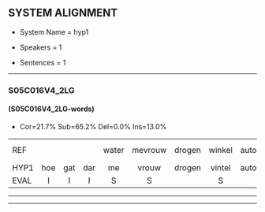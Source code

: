 
## SYSTEM ALIGNMENT

- System Name = hyp1

- Speakers = 1

- Sentences = 1

---

### S05C016V4_2LG

#### (S05C016V4_2LG-words)

- Cor=21.7%	Sub=65.2%	Del=0.0%	Ins=13.0%

|  |  |  |  |  |  |  |  |  |  |  |  |  |  |  |  |  |  |  |  |  |  |  |  |  |  |  |  |  |  |  |  |  |  |  |  |  |  |  |  |  |  |  |  |  |  |  |
|:--- |:---:|:---:|:---:|:---:|:---:|:---:|:---:|:---:|:---:|:---:|:---:|:---:|:---:|:---:|:---:|:---:|:---:|:---:|:---:|:---:|:---:|:---:|:---:|:---:|:---:|:---:|:---:|:---:|:---:|:---:|:---:|:---:|:---:|:---:|:---:|:---:|:---:|:---:|:---:|:---:|:---:|:---:|:---:|:---:|:---:|:---:|
| REF |  |  |  | water | mevrouw | drogen | winkel | auto | schouders | verhaal | koning | moeilijk | speelplaats | drinken | hoofdpijn | regen |  |  |  | vliegtuig | stoppen | opnieuw | gooien | sneeuwen | moeder | liedje | potlood | fietsbel | vinger | dichtbij | meisje | chauffeur | muziek | waarom | scheuren | lawaai | zwemmen | vuurwerk | appel | cola | kussen | eerste | circus | kleuren | voetbal | vlinder*(vinger) |
| HYP1 | hoe | gat | dar | me | vrouw | drogen | vintel | auto | schouders | varen | coning | moluk | speelplaats | drinken | hoofdpijn | regen | vliegder | stopen | opniw | go | en | sneew | en | modar | hitje | malot | fiets | wel | vingja | dichtbij | mese | chafer | msiq | waron | voren | lai | semen | vuurwerk | apal | cola | cusen | eerte | sertus | klora | voorwel | wijnar |
| EVAL | I | I | I | S | S |  | S |  |  | S | S | S |  |  |  |  | I | I | I | S | S | S | S | S | S | S | S | S | S |  | S | S | S | S | S | S | S |  | S |  | S | S | S | S | S | S |
---

---
